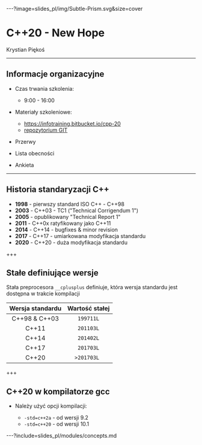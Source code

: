 ---?image=slides_pl/img/Subtle-Prism.svg&size=cover


# C++20 - New Hope

Krystian Piękoś

---

## Informacje organizacyjne

- Czas trwania szkolenia: 
    - 9:00 - 16:00

- Materiały szkoleniowe:
    - https://infotraining.bitbucket.io/cpp-20
    - [repozytorium GIT](https://bitbucket.org/infotraining)

- Przerwy
- Lista obecności
- Ankieta

---

## Historia standaryzacji C++

* **1998** - pierwszy standard ISO C++ - C++98
* **2003** - C++03 - TC1 ("Technical Corrigendum 1")
* **2005** - opublikowany "Technical Report 1"
* **2011** - C++0x ratyfikowany jako C++11
* **2014** - C++14 - bugfixes & minor revision
* **2017** - C++17 - umiarkowana modyfikacja standardu 
* **2020** - C++20 - duża modyfikacja standardu

+++

## Stałe definiujące wersje

Stała preprocesora ``__cplusplus`` definiuje, która wersja standardu jest dostępna w trakcie kompilacji

| Wersja standardu | Wartość stałej |
| :--------------: |:--------------:|
| C++98 & C++03    | ``199711L``    |
| C++11            | ``201103L``    |
| C++14            | ``201402L``    |
| C++17            | ``201703L``    |
| C++20            | ``>201703L ``   |

+++

## C++20 w kompilatorze gcc

* Należy użyć opcji kompilacji:
  
  - ``-std=c++2a`` - od wersji 9.2
  - ``-std=c++20`` - od wersji 10.1

---?include=slides_pl/modules/concepts.md
